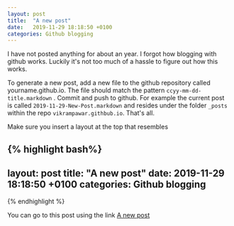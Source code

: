 ```yaml
---
layout: post
title:  "A new post"
date:   2019-11-29 18:18:50 +0100
categories: Github blogging
---
```


I have not posted anything for about an year.
I forgot how blogging with github works.
Luckily it's not too much of a hassle to figure out how this works.

To generate a new post, add a new file to the github repository called yourname.github.io. The file should match the pattern
`ccyy-mm-dd-title.markdown` . Commit and push to github. For example the current post is called `2019-11-29-New-Post.markdown` and resides under the folder `_posts` within the repo `vikrampawar.githbub.io`. 
That's all. 


Make sure you insert a layout at the top that resembles

{% highlight bash%}
---
layout: post
title:  "A new post"
date:   2019-11-29 18:18:50 +0100
categories: Github blogging
---
{% endhighlight %}

You can go to this post using the link
[A new post](https://vikrampawar.github.io/github/blogging/2019/11/29/New-Post.html)